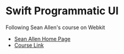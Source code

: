 # Swift Programmatic UI

Following Sean Allen's course on Webkit

- [Sean Allen Home Page](https://seanallen.teachable.com/courses/)
- [Course Link](https://seanallen.teachable.com/courses/enrolled/681906)
